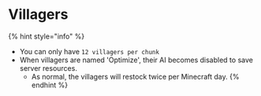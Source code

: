 # Villagers

{% hint style="info" %}
* You can only have `12 villagers per chunk`
* When villagers are named 'Optimize', their AI becomes disabled to save server resources.
  * As normal, the villagers will restock twice per Minecraft day.
{% endhint %}

